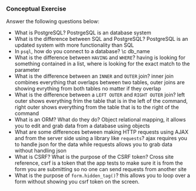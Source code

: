 ### Conceptual Exercise

Answer the following questions below:

- What is PostgreSQL?
  PostrgeSQL is an database system
- What is the difference between SQL and PostgreSQL?
PostgreSQL is an updated system with more functionality than SQL
- In `psql`, how do you connect to a database?
\c db_name
- What is the difference between `HAVING` and `WHERE`?
having is looking for something contained in a list, where is looking for the exact match to the parameter
- What is the difference between an `INNER` and `OUTER` join?
inner join combines everything that overlaps between two tables, outer joins are showing evrything from both tables no matter if they overlap
- What is the difference between a `LEFT OUTER` and `RIGHT OUTER` join?
left outer shows everything frim the table that is in the left of the command, right outer shows everything from the table that is to the right of the command
- What is an ORM? What do they do?
Object relational mapping, it allows you to edit and grab data from a database using objects
- What are some differences between making HTTP requests using AJAX 
  and from the server side using a library like `requests`?
ajax requires you to handle json for the data while requests allows you to grab data without handling json
- What is CSRF? What is the purpose of the CSRF token?
Cross site reference, csrf is a token that the app tests to make sure it is from the form you are submitting so no one can send requests from another site
- What is the purpose of `form.hidden_tag()`?
this allows you to loop over a form without showing you csrf token on the screen. 
